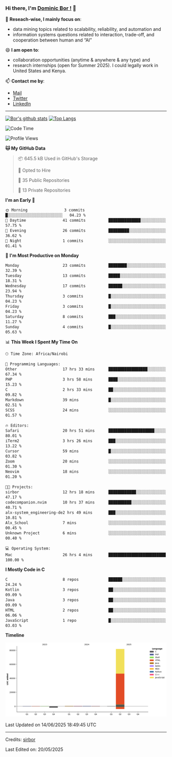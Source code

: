 ### Hi there, I'm [Dominic Bor !](https://www.dominicbor.me/) 👋

🔭 **Reseach-wise, I mainly focus on**:

- data mining topics related to scalability, reliability, and automation and
- information systems questions related to interaction, trade-off, and cooperation between human and “AI”

😄 **I am open to**:

- collaboration opportunities (anytime & anywhere & any type) and
- research internships (open for Summer 2025). I could legally work in United States and Kenya.

📫 **Contact me by**:

- [Mail](mailto:dominicbor@icloud.com)
- [Twitter](https://twitter.com/Kd_Bpr)
- [LinkedIn](https://www.linkedin.com/in/sirbor/)

---

[![Bor's github stats](https://github-readme-stats.vercel.app/api?username=sirbor&theme=material-palenight&count_private=true&hide=contribs)](https://github.com/anuraghazra/github-readme-stats)
[![Top Langs](https://github-readme-stats.vercel.app/api/top-langs/?username=sirbor&theme=material-palenight&hide=Jupyter&layout=compact)](https://github.com/anuraghazra/github-readme-stats)

<!--START_SECTION:waka-->
![Code Time](http://img.shields.io/badge/Code%20Time-873%20hrs%2037%20mins-blue)

![Profile Views](http://img.shields.io/badge/Profile%20Views-3-blue)

**🐱 My GitHub Data** 

> 📦 645.5 kB Used in GitHub's Storage 
 > 
> 💼 Opted to Hire
 > 
> 📜 35 Public Repositories 
 > 
> 🔑 13 Private Repositories 
 > 
**I'm an Early 🐤** 

```text
🌞 Morning                3 commits           █░░░░░░░░░░░░░░░░░░░░░░░░   04.23 % 
🌆 Daytime                41 commits          ██████████████░░░░░░░░░░░   57.75 % 
🌃 Evening                26 commits          █████████░░░░░░░░░░░░░░░░   36.62 % 
🌙 Night                  1 commits           ░░░░░░░░░░░░░░░░░░░░░░░░░   01.41 % 
```
📅 **I'm Most Productive on Monday** 

```text
Monday                   23 commits          ████████░░░░░░░░░░░░░░░░░   32.39 % 
Tuesday                  13 commits          █████░░░░░░░░░░░░░░░░░░░░   18.31 % 
Wednesday                17 commits          ██████░░░░░░░░░░░░░░░░░░░   23.94 % 
Thursday                 3 commits           █░░░░░░░░░░░░░░░░░░░░░░░░   04.23 % 
Friday                   3 commits           █░░░░░░░░░░░░░░░░░░░░░░░░   04.23 % 
Saturday                 8 commits           ███░░░░░░░░░░░░░░░░░░░░░░   11.27 % 
Sunday                   4 commits           █░░░░░░░░░░░░░░░░░░░░░░░░   05.63 % 
```


📊 **This Week I Spent My Time On** 

```text
🕑︎ Time Zone: Africa/Nairobi

💬 Programming Languages: 
Other                    17 hrs 33 mins      █████████████████░░░░░░░░   67.34 % 
PHP                      3 hrs 58 mins       ████░░░░░░░░░░░░░░░░░░░░░   15.23 % 
C                        2 hrs 33 mins       ██░░░░░░░░░░░░░░░░░░░░░░░   09.82 % 
Markdown                 39 mins             █░░░░░░░░░░░░░░░░░░░░░░░░   02.51 % 
SCSS                     24 mins             ░░░░░░░░░░░░░░░░░░░░░░░░░   01.57 % 

🔥 Editors: 
Safari                   20 hrs 51 mins      ████████████████████░░░░░   80.01 % 
iTerm2                   3 hrs 26 mins       ███░░░░░░░░░░░░░░░░░░░░░░   13.22 % 
Cursor                   59 mins             █░░░░░░░░░░░░░░░░░░░░░░░░   03.82 % 
Zoom                     20 mins             ░░░░░░░░░░░░░░░░░░░░░░░░░   01.30 % 
Neovim                   18 mins             ░░░░░░░░░░░░░░░░░░░░░░░░░   01.20 % 

🐱‍💻 Projects: 
sirbor                   12 hrs 18 mins      ████████████░░░░░░░░░░░░░   47.17 % 
codecompanion.nvim       10 hrs 37 mins      ██████████░░░░░░░░░░░░░░░   40.71 % 
alx-system_engineering-de2 hrs 49 mins       ███░░░░░░░░░░░░░░░░░░░░░░   10.81 % 
Alx_School               7 mins              ░░░░░░░░░░░░░░░░░░░░░░░░░   00.45 % 
Unknown Project          6 mins              ░░░░░░░░░░░░░░░░░░░░░░░░░   00.40 % 

💻 Operating System: 
Mac                      26 hrs 4 mins       █████████████████████████   100.00 % 
```

**I Mostly Code in C** 

```text
C                        8 repos             ██████░░░░░░░░░░░░░░░░░░░   24.24 % 
Kotlin                   3 repos             ██░░░░░░░░░░░░░░░░░░░░░░░   09.09 % 
Java                     3 repos             ██░░░░░░░░░░░░░░░░░░░░░░░   09.09 % 
HTML                     2 repos             ██░░░░░░░░░░░░░░░░░░░░░░░   06.06 % 
JavaScript               1 repo              █░░░░░░░░░░░░░░░░░░░░░░░░   03.03 % 
```



**Timeline**

![Lines of Code chart](https://raw.githubusercontent.com/sirbor/sirbor/main/assets/bar_graph.png)


 Last Updated on 14/06/2025 18:49:45 UTC
<!--END_SECTION:waka-->
---

Credits: [sirbor](https://github.com/sirbor)

Last Edited on: 20/05/2025
